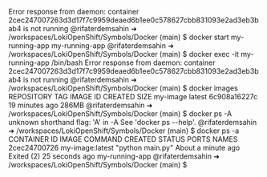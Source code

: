 Error response from daemon: container 2cec247007263d3d17f7c9959deaed6b1ee0c578627cbb831093e2ad3eb3bab4 is not running
@rifaterdemsahin ➜ /workspaces/LokiOpenShift/Symbols/Docker (main) $ docker start my-running-app
my-running-app
@rifaterdemsahin ➜ /workspaces/LokiOpenShift/Symbols/Docker (main) $ docker exec -it my-running-app /bin/bash
Error response from daemon: container 2cec247007263d3d17f7c9959deaed6b1ee0c578627cbb831093e2ad3eb3bab4 is not running
@rifaterdemsahin ➜ /workspaces/LokiOpenShift/Symbols/Docker (main) $ docker images
REPOSITORY   TAG       IMAGE ID       CREATED          SIZE
my-image     latest    6c908a16227c   19 minutes ago   286MB
@rifaterdemsahin ➜ /workspaces/LokiOpenShift/Symbols/Docker (main) $ docker ps -A
unknown shorthand flag: 'A' in -A
See 'docker ps --help'.
@rifaterdemsahin ➜ /workspaces/LokiOpenShift/Symbols/Docker (main) $ docker ps -a
CONTAINER ID   IMAGE             COMMAND            CREATED              STATUS                      PORTS     NAMES
2cec24700726   my-image:latest   "python main.py"   About a minute ago   Exited (2) 25 seconds ago             my-running-app
@rifaterdemsahin ➜ /workspaces/LokiOpenShift/Symbols/Docker (main) $ 